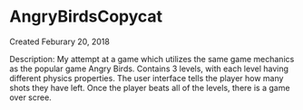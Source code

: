 # AngryBirdsCopycat
Created Feburary 20, 2018

Description: 
My attempt at a game which utilizes the same game mechanics as the popular game Angry Birds. Contains 3 levels, with each level having different physics properties. The user interface tells the player how many shots they have left. Once the player beats all of the levels, there is a game over scree. 
